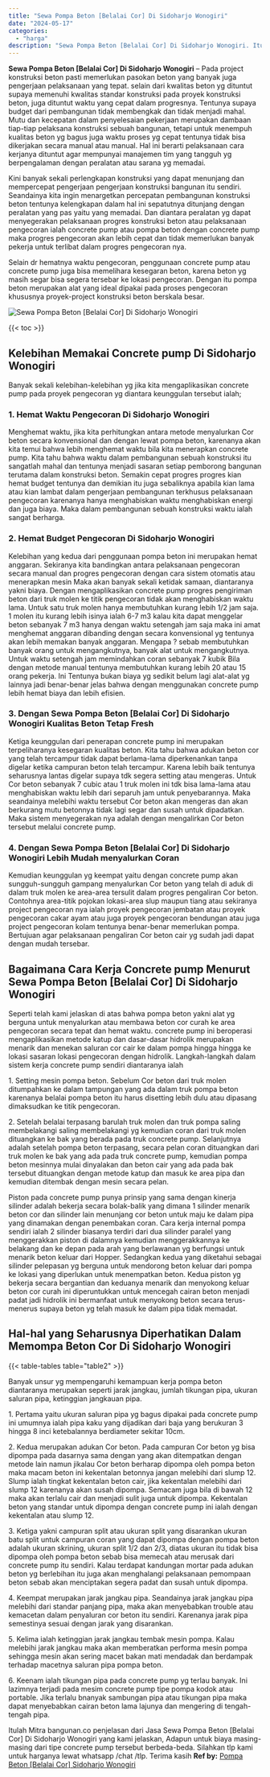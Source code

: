 ```yaml
---
title: "Sewa Pompa Beton [Belalai Cor] Di Sidoharjo Wonogiri"
date: "2024-05-17"
categories: 
  - "harga"
description: "Sewa Pompa Beton [Belalai Cor] Di Sidoharjo Wonogiri. Itulah Mitra bangunan.co penjelasan dari Jasa Sewa Pompa Beton [Belalai Cor] Di Sidoharjo Wonogiri ya..."
---
```


**Sewa Pompa Beton \[Belalai Cor\] Di Sidoharjo Wonogiri** – Pada project konstruksi beton pasti memerlukan pasokan beton yang banyak juga pengerjaan pelaksanaan yang tepat. selain dari kwalitas beton yg dituntut supaya memenuhi kwalitas standar konstruksi pada proyek konstruksi beton, juga dituntut waktu yang cepat dalam progresnya. Tentunya supaya budget dari pembangunan tidak membengkak dan tidak menjadi mahal. Mutu dan kecepatan dalam penyelesaian pekerjaan merupakan dambaan tiap-tiap pelaksana konstruksi sebuah bangunan, tetapi untuk menempuh kualitas beton yg bagus juga waktu proses yg cepat tentunya tidak bisa dikerjakan secara manual atau manual. Hal ini berarti pelaksanaan cara kerjanya dituntut agar mempunyai manajemen tim yang tangguh yg berpengalaman dengan peralatan atau sarana yg memadai.

Kini banyak sekali perlengkapan konstruksi yang dapat menunjang dan mempercepat pengerjaan pengerjaan konstruksi bangunan itu sendiri. Seandainya kita ingin menargetkan percepatan pembangunan konstruksi beton tentunya kelengkapan dalam hal ini sepatutnya ditunjang dengan peralatan yang pas yaitu yang memadai. Dan diantara peralatan yg dapat menyegerakan pelaksanaan progres konstruksi beton atau pelaksanaan pengecoran ialah concrete pump atau pompa beton dengan concrete pump maka progres pengecoran akan lebih cepat dan tidak memerlukan banyak pekerja untuk terlibat dalam progres pengecoran nya.

Selain dr hematnya waktu pengecoran, penggunaan concrete pump atau concrete pump juga bisa memelihara kesegaran beton, karena beton yg masih segar bisa segera tersebar ke lokasi pengecoran. Dengan itu pompa beton merupakan alat yang ideal dipakai pada proses pengecoran khususnya proyek-project konstruksi beton berskala besar.

![Sewa Pompa Beton [Belalai Cor] Di Sidoharjo Wonogiri](/images/sewa-concrete-pump-17.png)

{{< toc >}}

## Kelebihan Memakai Concrete pump Di Sidoharjo Wonogiri

Banyak sekali kelebihan-kelebihan yg jika kita mengaplikasikan concrete pump pada proyek pengecoran yg diantara keunggulan tersebut ialah;

### 1\. Hemat Waktu Pengecoran Di Sidoharjo Wonogiri

Menghemat waktu, jika kita perhitungkan antara metode menyalurkan Cor beton secara konvensional dan dengan lewat pompa beton, karenanya akan kita temui bahwa lebih menghemat waktu bila kita menerapkan concrete pump. Kita tahu bahwa waktu dalam pembangunan sebuah konstruksi itu sangatlah mahal dan tentunya menjadi sasaran setiap pemborong bangunan terutama dalam konstruksi beton. Semakin cepat progres progres kian hemat budget tentunya dan demikian itu juga sebaliknya apabila kian lama atau kian lambat dalam pengerjaan pembangunan terkhusus pelaksanaan pengecoran karenanya hanya menghabiskan waktu menghabiskan energi dan juga biaya. Maka dalam pembangunan sebuah konstruksi waktu ialah sangat berharga.

### 2\. Hemat Budget Pengecoran Di Sidoharjo Wonogiri

Kelebihan yang kedua dari penggunaan pompa beton ini merupakan hemat anggaran. Sekiranya kita bandingkan antara pelaksanaan pengecoran secara manual dan progres pengecoran dengan cara sistem otomatis atau menerapkan mesin Maka akan banyak sekali ketidak samaan, diantaranya yakni biaya. Dengan mengaplikasikan concrete pump progres pengiriman beton dari truk molen ke titik pengecoran tidak akan menghabiskan waktu lama. Untuk satu truk molen hanya membutuhkan kurang lebih 1/2 jam saja. 1 molen itu kurang lebih isinya ialah 6-7 m3 kalau kita dapat menggelar beton sebanyak 7 m3 hanya dengan waktu setengah jam saja maka ini amat menghemat anggaran dibanding dengan secara konvensional yg tentunya akan lebih memakan banyak anggaran. Mengapa ? sebab membutuhkan banyak orang untuk mengangkutnya, banyak alat untuk mengangkutnya. Untuk waktu setengah jam memindahkan coran sebanyak 7 kubik Bila dengan metode manual tentunya membutuhkan kurang lebih 20 atau 15 orang pekerja. Ini Tentunya bukan biaya yg sedikit belum lagi alat-alat yg lainnya jadi benar-benar jelas bahwa dengan menggunakan concrete pump lebih hemat biaya dan lebih efisien.

### 3\. Dengan Sewa Pompa Beton \[Belalai Cor\] Di Sidoharjo Wonogiri Kualitas Beton Tetap Fresh

Ketiga keunggulan dari penerapan concrete pump ini merupakan terpeliharanya kesegaran kualitas beton. Kita tahu bahwa adukan beton cor yang telah tercampur tidak dapat berlama-lama diperkenankan tanpa digelar ketika campuran beton telah tercampur. Karena lebih baik tentunya seharusnya lantas digelar supaya tdk segera setting atau mengeras. Untuk Cor beton sebanyak 7 cubic atau 1 truk molen ini tdk bisa lama-lama atau menghabiskan waktu lebih dari separuh jam untuk penyebarannya. Maka seandainya melebihi waktu tersebut Cor beton akan mengeras dan akan berkurang mutu betonnya tidak lagi segar dan susah untuk dipadatkan. Maka sistem menyegerakan nya adalah dengan mengalirkan Cor beton tersebut melalui concrete pump.

### 4\. Dengan Sewa Pompa Beton \[Belalai Cor\] Di Sidoharjo Wonogiri Lebih Mudah menyalurkan Coran

Kemudian keunggulan yg keempat yaitu dengan concrete pump akan sungguh-sungguh gampang menyalurkan Cor beton yang telah di aduk di dalam truk molen ke area-area tersulit dalam progres pengaliran Cor beton. Contohnya area-titik pojokan lokasi-area slup maupun tiang atau sekiranya project pengecoran nya ialah proyek pengecoran jembatan atau proyek pengecoran cakar ayam atau juga proyek pengecoran bendungan atau juga project pengecoran kolam tentunya benar-benar memerlukan pompa. Bertujuan agar pelaksanaan pengaliran Cor beton cair yg sudah jadi dapat dengan mudah tersebar.

## Bagaimana Cara Kerja Concrete pump Menurut Sewa Pompa Beton \[Belalai Cor\] Di Sidoharjo Wonogiri

Seperti telah kami jelaskan di atas bahwa pompa beton yakni alat yg berguna untuk menyalurkan atau membawa beton cor curah ke area pengecoran secara tepat dan hemat waktu. concrete pump ini beroperasi mengaplikasikan metode katup dan dasar-dasar hidrolik merupakan menarik dan menekan saluran cor cair ke dalam pompa hingga hingga ke lokasi sasaran lokasi pengecoran dengan hidrolik. Langkah-langkah dalam sistem kerja concrete pump sendiri diantaranya ialah

1\. Setting mesin pompa beton. Sebelum Cor beton dari truk molen ditumpahkan ke dalam tampungan yang ada dalam truk pompa beton karenanya belalai pompa beton itu harus disetting lebih dulu atau dipasang dimaksudkan ke titik pengecoran.

2\. Setelah belalai terpasang barulah truk molen dan truk pompa saling membelakangi saling membelakangi yg kemudian coran dari truk molen dituangkan ke bak yang berada pada truk concrete pump. Selanjutnya adalah setelah pompa beton terpasang, secara pelan coran dituangkan dari truk molen ke bak yang ada pada truk concrete pump, kemudian pompa beton mesinnya mulai dinyalakan dan beton cair yang ada pada bak tersebut dituangkan dengan metode katup dan masuk ke area pipa dan kemudian ditembak dengan mesin secara pelan.

Piston pada concrete pump punya prinsip yang sama dengan kinerja silinder adalah bekerja secara bolak-balik yang dimana 1 silinder menarik beton cor dan silinder lain menunjang cor beton untuk maju ke dalam pipa yang dinamakan dengan penembakan coran. Cara kerja internal pompa sendiri ialah 2 silinder biasanya terdiri dari dua silinder paralel yang menggerakkan piston di dalamnya kemudian menggerakkannya ke belakang dan ke depan pada arah yang berlawanan yg berfungsi untuk menarik beton keluar dari Hopper. Sedangkan kedua yang diketahui sebagai silinder pelepasan yg berguna untuk mendorong beton keluar dari pompa ke lokasi yang diperlukan untuk menempatkan beton. Kedua piston yg bekerja secara bergantian dan keduanya menarik dan menyokong keluar beton cor curah ini diperuntukkan untuk mencegah cairan beton menjadi padat jadi hidrolik ini bermanfaat untuk menyokong beton secara terus-menerus supaya beton yg telah masuk ke dalam pipa tidak memadat.

## Hal-hal yang Seharusnya Diperhatikan Dalam Memompa Beton Cor Di Sidoharjo Wonogiri

{{< table-tables table="table2" >}}

Banyak unsur yg mempengaruhi kemampuan kerja pompa beton diantaranya merupakan seperti jarak jangkau, jumlah tikungan pipa, ukuran saluran pipa, ketinggian jangkauan pipa.

1\. Pertama yaitu ukuran saluran pipa yg bagus dipakai pada concrete pump ini umumnya ialah pipa kaku yang dijadikan dari baja yang berukuran 3 hingga 8 inci ketebalannya berdiameter sekitar 10cm.

2\. Kedua merupakan adukan Cor beton. Pada campuran Cor beton yg bisa dipompa pada dasarnya sama dengan yang akan ditempatkan dengan metode lain namun jikalau Cor beton berharap dipompa oleh pompa beton maka macam beton ini kekentalan betonnya jangan melebihi dari slump 12. Slump ialah tingkat kekentalan beton cair, jika kekentalan melebihi dari slump 12 karenanya akan susah dipompa. Semacam juga bila di bawah 12 maka akan terlalu cair dan menjadi sulit juga untuk dipompa. Kekentalan beton yang standar untuk dipompa dengan concrete pump ini ialah dengan kekentalan atau slump 12.

3\. Ketiga yakni campuran split atau ukuran split yang disarankan ukuran batu split untuk campuran coran yang dapat dipompa dengan pompa beton adalah ukuran skrining, ukuran split 1/2 dan 2/3, diatas ukuran itu tidak bisa dipompa oleh pompa beton sebab bisa memecah atau merusak dari concrete pump itu sendiri. Kalau terdapat kandungan mortar pada adukan beton yg berlebihan itu juga akan menghalangi pelaksanaan pemompaan beton sebab akan menciptakan segera padat dan susah untuk dipompa.

4\. Keempat merupakan jarak jangkau pipa. Seandainya jarak jangkau pipa melebihi dari standar panjang pipa, maka akan menyebabkan trouble atau kemacetan dalam penyaluran cor beton itu sendiri. Karenanya jarak pipa semestinya sesuai dengan jarak yang disarankan.

5\. Kelima ialah ketinggian jarak jangkau tembak mesin pompa. Kalau melebihi jarak jangkau maka akan memberatkan performa mesin pompa sehingga mesin akan sering macet bakan mati mendadak dan berdampak terhadap macetnya saluran pipa pompa beton.

6\. Keenam ialah tikungan pipa pada concrete pump yg terlau banyak. Ini lazimnya terjadi pada mesim concrete pump tipe pompa kodok atau portable. Jika terlalu bnanyak sambungan pipa atau tikungan pipa maka dapat menyebabkan cairan beton lama lajunya dan mengering di tengah-tengah pipa.

Itulah Mitra bangunan.co penjelasan dari Jasa Sewa Pompa Beton \[Belalai Cor\] Di Sidoharjo Wonogiri yang kami jelaskan, Adapun untuk biaya masing-masing dari tipe concrete pump tersebut berbeda-beda. Silahkan tlp kami untuk harganya lewat whatsapp /chat /tlp. Terima kasih
**Ref by:** [Pompa Beton [Belalai Cor] Sidoharjo Wonogiri](https://id.wikipedia.org/wiki/Pompa)
